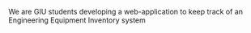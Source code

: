We are GIU students developing a web-application to keep track of an Engineering Equipment Inventory system 